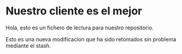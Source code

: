 # Nuestro cliente es el mejor

Hola, esto es un fichero de lectura para nuestro repositorio.

Esto es una nueva modificacion que ha sido retomados sin problema mediante el stash.
